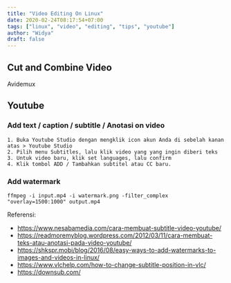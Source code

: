 ```yaml
---
title: "Video Editing On Linux"
date: 2020-02-24T08:17:54+07:00
tags: ["linux", "video", "editing", "tips", "youtube"]
author: "Widya"
draft: false
---
```


## Cut and Combine Video

Avidemux

## Youtube
### Add text / caption / subtitle / Anotasi on video
```
1. Buka Youtube Studio dengan mengklik icon akun Anda di sebelah kanan atas > Youtube Studio
2. Pilih menu Subtitles, lalu klik video yang yang ingin diberi teks
3. Untuk video baru, klik set languages, lalu confirm
4. Klik tombol ADD / Tambahkan subtitel atau CC baru.
```

### Add watermark
```
ffmpeg -i input.mp4 -i watermark.png -filter_complex "overlay=1500:1000" output.mp4
```

Referensi:

* https://www.nesabamedia.com/cara-membuat-subtitle-video-youtube/
* https://readmoremyblog.wordpress.com/2012/03/11/cara-membuat-teks-atau-anotasi-pada-video-youtube/
* https://shkspr.mobi/blog/2016/08/easy-ways-to-add-watermarks-to-images-and-videos-in-linux/
* https://www.vlchelp.com/how-to-change-subtitle-position-in-vlc/
* https://downsub.com/
